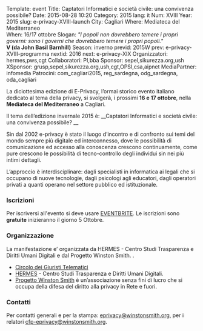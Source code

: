 Template: event
Title: Captatori Informatici e società civile: una convivenza possibile?
Date: 2015-08-28 10:20
Category: 2015
lang: it
Num: XVIII
Year: 2015
slug: e-privacy-XVIII-launch
City: Cagliari
Where: Mediateca del Mediterraneo<br/>
When: 16/17 ottobre
Slogan: <i>"I popoli non dovrebbero temere i propri governi: sono i governi che dovrebbero temere i propri popoli."</i><br/><b>V (da John Basil Barnhill)</b>
Season: inverno
previd: 2015W
prev: e-privacy-XVIII-programma
nextid: 2016
next: e-privacy-XIX
Organizzatori: hermes,pws,cgt
Collaboratori: PI,bba
Sponsor: sepel,sikurezza.org,ush
XSponsor: grusp,sepel,sikurezza.org,ush,cgt,OPSI,csa,aipnet
MediaPartner: infomedia
Patrocini: com_cagliari2015, reg_sardegna, odg_sardegna, oda_cagliari

La diciottesima edizione di E-Privacy, l’ormai storico evento
italiano dedicato al tema della privacy, si svolgerà, i prossimi **16 e 17
ottobre**, nella **Mediateca del Mediterraneo** a Cagliari.

Il tema dell‘edizione invernale 2015 è: __Captatori Informatici e società civile: una convivenza possibile? __

Sin dal 2002 e-privacy è stato il luogo d’incontro e di confronto sui
temi del mondo sempre più digitale ed interconnesso, dove le
possibilità di comunicazione ed accesso alla conoscenza crescono
continuamente, come pure crescono le possibilità di tecno-controllo
degli individui sin nei più intimi dettagli.

L’approccio è interdisciplinare: dagli specialisti in informatica ai
legali che si occupano di nuove tecnologie, dagli psicologi agli
educatori, dagli operatori privati a quanti operano nel settore
pubblico ed istituzionale.

### Iscrizioni

Per iscriversi all'evento si deve usare 
[EVENTBRITE](https://www.eventbrite.it/e/biglietti-e-privacy-2015-winter-edition-captatori-informatici-e-societa-civile-una-convivenza-possibile-18965399019).
Le iscrizioni sono **gratuite** inizieranno il giorno 5 Ottobre.


### Organizzazione

La manifestazione e’ organizzata da HERMES - Centro Studi Trasparenza e Diritti Umani Digitali e dal Progetto Winston Smith. .

 - [Circolo dei Giuristi Telematici](http://www.giuristitelematici.it/)
 - [HERMES](http://logioshermes.org/) \- Centro Studi Trasparenza e Diritti Umani Digitali.
 - [Progetto Winston Smith](http://pws.winstonsmith.org/) è un’associazione senza fini di lucro che si occupa della difesa del diritto alla privacy in Rete e fuori.
 

### Contatti

Per contatti generali e per la stampa: [eprivacy@winstonsmith.org](mailto:eprivacy@winstonsmith.org), per i relatori [cfp-eprivacy@winstonsmith.org](mailto:cfp-eprivacy@winstonsmith.org).
